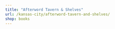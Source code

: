 ```yaml
---
title: "Afterword Tavern & Shelves"
url: /kansas-city/afterword-tavern-and-shelves/
shop: books
---
```

